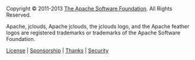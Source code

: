 Copyright &copy; 2011-2013 <a href="http://www.apache.org">The Apache Software Foundation</a>. All Rights Reserved.

Apache, jclouds, Apache jclouds, the jclouds logo, and the Apache feather logos are registered trademarks or trademarks of the Apache Software Foundation.

[License](http://www.apache.org/licenses/) | [Sponsorship](http://www.apache.org/foundation/sponsorship.html) | [Thanks](http://www.apache.org/foundation/thanks.html) | [Security](http://www.apache.org/security/)
